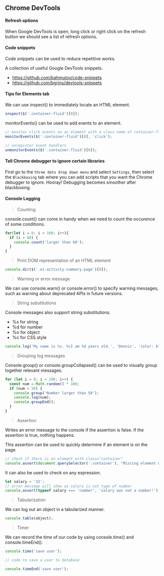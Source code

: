 ## Chrome DevTools

#### Refresh options

When Google DevTools is open, long click or right click on the refresh button we should see a list of refresh options.

#### Code snippets

Code snippets can be used to reduce repetitive works.

A collection of useful Google DevTools snippets. 

- https://github.com/bahmutov/code-snippets
- https://github.com/bgrins/devtools-snippets

#### Tips for Elements tab

We can use inspect() to immediately locate an HTML element.

```js
inspect($('.container-fluid')[0]);
```

monitorEvents() can be used to add events to an element.

```js
// monitor click events on an element with a class name of container-fluid
monitorEvents($('.container-fluid')[0], 'click');

// unregister event handlers
unmonitorEvents($('.container-fluid')[0]);
```

#### Tell Chrome debugger to ignore certain libraries

First go to the `three dots drop down menu` and select `Settings`, then select the `Blackboxing` tab where you can add scripts that you want the Chrome debugger to ignore. Hooray! Debugging becomes smoother after blackboxing.

#### Console Logging

> Counting

console.count() can come in handy when we need to count the occurence of some conditions.

```js
for(let i = 0; i < 100; i++){
  if (i > 60) {
    console.count('larger than 60');
  }
}
```

> Print DOM representation of an HTML element

```js
console.dir($('.ei-activity-summary-page')[0]);
```

> Warning or error message

We can use console.warn() or console.error() to specify warning messages, such as warning about deprecated APIs in future versions.

> String substitutions

Console messages also support string substitutions.

- %s for string
- %d for number
- %o for object
- %c for CSS style

```js
console.log('My name is %s. %cI am %d years old.', 'Dennis', 'color: blue; font-size: 30px', 35);
```

> Grouping log messages

Console.group() or console.groupCollapsed() can be used to visually group together relevant messages.

```js
for (let i = 0; i < 100; i++) {
  const num = Math.random() * 100;
  if (num > 50) {
    console.group('Number larger than 50');
    console.log(num);
    console.groupEnd();
  }
}
```

> Assertion

Writes an error message to the console if the assertion is false. If the assertion is true, nothing happens.

This assertion can be used to quickly determine if an element is on the page.

```js
// check if there is an element with class="container"
console.assert(document.querySelector('.container'), "Missing element with a container class element");
```

It can also be used to check on any expression.

```js
let salary = '32';
// error message will show as salary is not type of number
console.assert(typeof salary === 'number', 'salary was not a number!');
```

> Tabularization

We can log out an object in a tabularized manner.

```js
console.table(object);
```

> Timer

We can record the time of our code by using console.time() and console.timeEnd().

```js
console.time('save user');

// code to save a user to database

console.timeEnd('save user');
```
